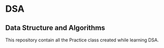# DSA

## Data Structure and Algorithms

This repository contain all the Practice class created while learning DSA.